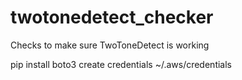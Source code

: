# twotonedetect_checker
Checks to make sure TwoToneDetect is working


pip install boto3
create credentials ~/.aws/credentials


